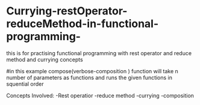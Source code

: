 # Currying-restOperator-reduceMethod-in-functional-programming-

this is for practising functional programming with rest operator and reduce method and currying concepts

#in this example compose(verbose-composition ) function will take n number of parameters as functions and runs the given functions in squential order

Concepts Involved:
  -Rest operatior
  -reduce method
  -currying
  -composition
